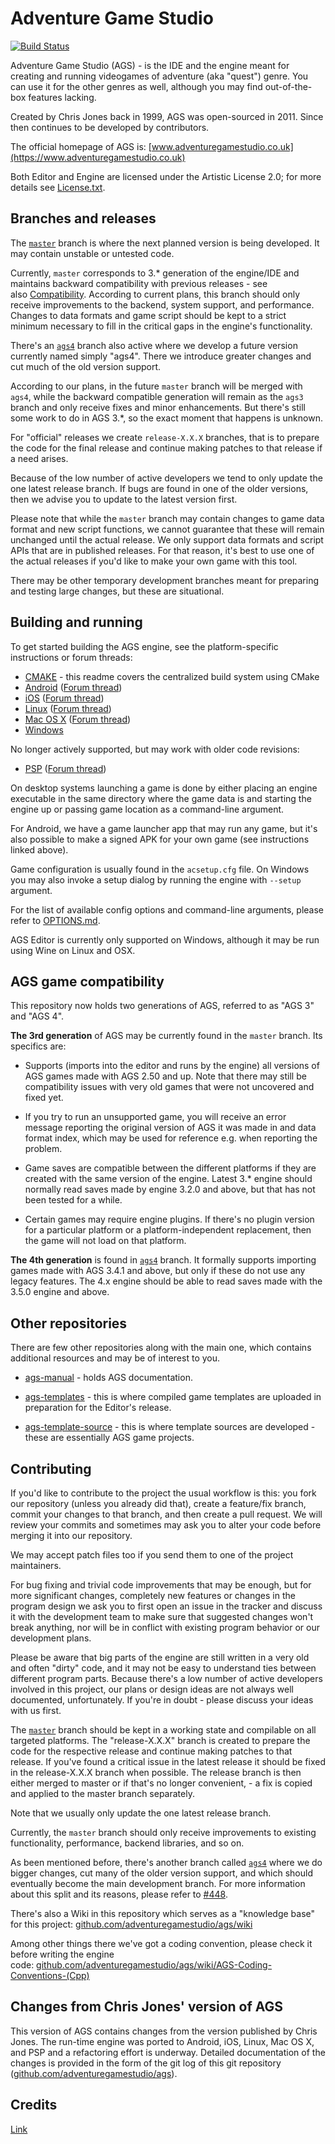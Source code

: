 # Adventure Game Studio

[![Build Status](https://api.cirrus-ci.com/github/adventuregamestudio/ags.svg)](https://cirrus-ci.com/github/adventuregamestudio/ags)

Adventure Game Studio (AGS) - is the IDE and the engine meant for creating and running videogames of adventure (aka "quest") genre. You can use it for the other genres as well, although you may find out-of-the-box features lacking.

Created by Chris Jones back in 1999, AGS was open-sourced in 2011. Since then continues to be developed by contributors.

The official homepage of AGS is: [www.adventuregamestudio.co.uk](https://www.adventuregamestudio.co.uk)

Both Editor and Engine are licensed under the Artistic License 2.0; for more details see [License.txt](License.txt).


## Branches and releases

The [`master`][master-br] branch is where the next planned version is being developed. It may contain unstable or untested code.

Currently, `master` corresponds to 3.\* generation of the engine/IDE and maintains backward compatibility with previous releases - see also [Compatibility](#ags-game-compatibility). According to current plans, this branch should only receive improvements to the backend, system support, and performance. Changes to data formats and game script should be kept to a strict minimum necessary to fill in the critical gaps in the engine's functionality.

There's an [`ags4`][ags4-br] branch also active where we develop a future version currently named simply "ags4". There we introduce greater changes and cut much of the old version support.

According to our plans, in the future `master` branch will be merged with `ags4`, while the backward compatible generation will remain as the `ags3` branch and only receive fixes and minor enhancements. But there's still some work to do in AGS 3.\*, so the exact moment that happens is unknown.

For "official" releases we create `release-X.X.X` branches, that is to prepare the code for the final release and continue making patches to that release if a need arises. 

Because of the low number of active developers we tend to only update the one latest release branch. If bugs are found in one of the older versions, then we advise you to update to the latest version first.

Please note that while the `master` branch may contain changes to game data format and new script functions, we cannot guarantee that these will remain unchanged until the actual release. We only support data formats and script APIs that are in published releases. For that reason, it's best to use one of the actual releases if you'd like to make your own game with this tool.

There may be other temporary development branches meant for preparing and testing large changes, but these are situational.

## Building and running

To get started building the AGS engine, see the platform-specific instructions or forum threads:

-    [CMAKE](CMAKE.md) - this readme covers the centralized build system using CMake
-    [Android](Android/README.md) ([Forum thread](http://www.adventuregamestudio.co.uk/forums/index.php?topic=44768.0))
-    [iOS](iOS/README.md) ([Forum thread](http://www.adventuregamestudio.co.uk/forums/index.php?topic=46040.0))
-    [Linux](debian/README.md) ([Forum thread](http://www.adventuregamestudio.co.uk/forums/index.php?topic=46152.0))
-    [Mac OS X](OSX/README.md) ([Forum thread](http://www.adventuregamestudio.co.uk/forums/index.php?topic=47264.0))
-    [Windows](Windows/README.md)

No longer actively supported, but may work with older code revisions:
-    [PSP](PSP/README.md) ([Forum thread](http://www.adventuregamestudio.co.uk/forums/index.php?topic=43998.0))

On desktop systems launching a game is done by either placing an engine executable in the same directory where the game data is and starting the engine up or passing game location as a command-line argument.

For Android, we have a game launcher app that may run any game, but it's also possible to make a signed APK for your own game (see instructions linked above).

Game configuration is usually found in the `acsetup.cfg` file. On Windows you may also invoke a setup dialog by running the engine with `--setup` argument.

For the list of available config options and command-line arguments, please refer to [OPTIONS.md](OPTIONS.md).

AGS Editor is currently only supported on Windows, although it may be run using Wine on Linux and OSX.


## AGS game compatibility

This repository now holds two generations of AGS, referred to as "AGS 3" and "AGS 4".

**The 3rd generation** of AGS may be currently found in the `master` branch. Its specifics are:

- Supports (imports into the editor and runs by the engine) all versions of AGS games made with AGS 2.50 and up. Note that there may still be compatibility issues with very old games that were not uncovered and fixed yet.

- If you try to run an unsupported game, you will receive an error message reporting the original version of AGS it was made in and data format index, which may be used for reference e.g. when reporting the problem.

- Game saves are compatible between the different platforms if they are created with the same version of the engine. Latest 3.\* engine should normally read saves made by engine 3.2.0 and above, but that has not been tested for a while.

- Certain games may require engine plugins. If there's no plugin version for a particular platform or a platform-independent replacement, then the game will not load on that platform.

**The 4th generation** is found in [`ags4`][ags4-br] branch. It formally supports importing games made with AGS 3.4.1 and above, but only if these do not use any legacy features. The 4.x engine should be able to read saves made with the 3.5.0 engine and above.


## Other repositories

There are few other repositories along with the main one, which contains additional resources and may be of interest to you.

- [ags-manual](https://github.com/adventuregamestudio/ags-manual) - holds AGS documentation.

- [ags-templates](https://github.com/adventuregamestudio/ags-templates) - this is where compiled game templates are uploaded in preparation for the Editor's release.

- [ags-template-source](https://github.com/adventuregamestudio/ags-template-source) - this is where template sources are developed - these are essentially AGS game projects.


## Contributing

If you'd like to contribute to the project the usual workflow is this: you fork our repository (unless you already did that), create a feature/fix branch, commit your changes to that branch, and then create a pull request. We will review your commits and sometimes may ask you to alter your code before merging it into our repository.

We may accept patch files too if you send them to one of the project maintainers.

For bug fixing and trivial code improvements that may be enough, but for more significant changes, completely new features or changes in the program design we ask you to first open an issue in the tracker and discuss it with the development team to make sure that suggested changes won't break anything, nor will be in conflict with existing program behavior or our development plans.

Please be aware that big parts of the engine are still written in a very old and often "dirty" code, and it may not be easy to understand ties between different program parts. Because there's a low number of active developers involved in this project, our plans or design ideas are not always well documented, unfortunately. If you're in doubt - please discuss your ideas with us first.

The [`master`][master-br] branch should be kept in a working state and compilable on all targeted platforms. The "release-X.X.X" branch is created to prepare the code for the respective release and continue making patches to that release. If you've found a critical issue in the latest release it should be fixed in the release-X.X.X branch when possible. The release branch is then either merged to master or if that's no longer convenient, - a fix is copied and applied to the master branch separately.

Note that we usually only update the one latest release branch.

Currently, the `master` branch should only receive improvements to existing functionality, performance, backend libraries, and so on.

As been mentioned before, there's another branch called [`ags4`][ags4-br] where we do bigger changes, cut many of the older version support, and which should eventually become the main development branch. For more information about this split and its reasons, please refer to [#448](https://github.com/adventuregamestudio/ags/issues/448).

There's also a Wiki in this repository which serves as a "knowledge base" for this project: [github.com/adventuregamestudio/ags/wiki](https://github.com/adventuregamestudio/ags/wiki)

Among other things there we've got a coding convention, please check it before writing the engine code: [github.com/adventuregamestudio/ags/wiki/AGS-Coding-Conventions-(Cpp)](https://github.com/adventuregamestudio/ags/wiki/AGS-Coding-Conventions-(Cpp))


## Changes from Chris Jones' version of AGS

This version of AGS contains changes from the version published by Chris Jones. The run-time engine was ported to Android, iOS, Linux, Mac OS X, and PSP and a refactoring effort is underway. Detailed documentation of the changes is provided in the form of the git log of this git repository ([github.com/adventuregamestudio/ags](https://github.com/adventuregamestudio/ags)).


## Credits

[Link](Copyright.txt)

[master-br]: https://github.com/adventuregamestudio/ags/tree/master
[ags4-br]: https://github.com/adventuregamestudio/ags/tree/ags4

